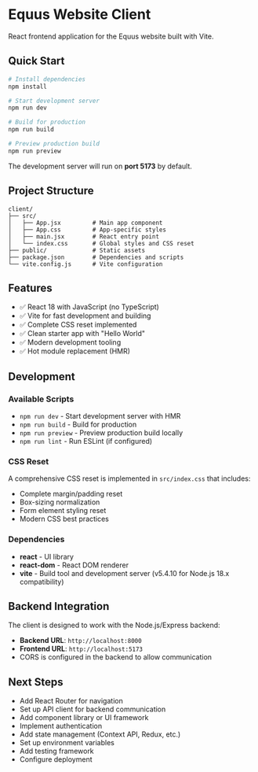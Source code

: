 # Equus Website Client

React frontend application for the Equus website built with Vite.

## Quick Start

```bash
# Install dependencies
npm install

# Start development server
npm run dev

# Build for production
npm run build

# Preview production build
npm run preview
```

The development server will run on **port 5173** by default.

## Project Structure

```
client/
├── src/
│   ├── App.jsx         # Main app component
│   ├── App.css         # App-specific styles
│   ├── main.jsx        # React entry point
│   └── index.css       # Global styles and CSS reset
├── public/             # Static assets
├── package.json        # Dependencies and scripts
└── vite.config.js      # Vite configuration
```

## Features

- ✅ React 18 with JavaScript (no TypeScript)
- ✅ Vite for fast development and building
- ✅ Complete CSS reset implemented
- ✅ Clean starter app with "Hello World"
- ✅ Modern development tooling
- ✅ Hot module replacement (HMR)

## Development

### Available Scripts
- `npm run dev` - Start development server with HMR
- `npm run build` - Build for production
- `npm run preview` - Preview production build locally
- `npm run lint` - Run ESLint (if configured)

### CSS Reset
A comprehensive CSS reset is implemented in `src/index.css` that includes:
- Complete margin/padding reset
- Box-sizing normalization
- Form element styling reset
- Modern CSS best practices

### Dependencies
- **react** - UI library
- **react-dom** - React DOM renderer
- **vite** - Build tool and development server (v5.4.10 for Node.js 18.x compatibility)

## Backend Integration

The client is designed to work with the Node.js/Express backend:
- **Backend URL**: `http://localhost:8000`
- **Frontend URL**: `http://localhost:5173`
- CORS is configured in the backend to allow communication

## Next Steps

- Add React Router for navigation
- Set up API client for backend communication
- Add component library or UI framework
- Implement authentication
- Add state management (Context API, Redux, etc.)
- Set up environment variables
- Add testing framework
- Configure deployment